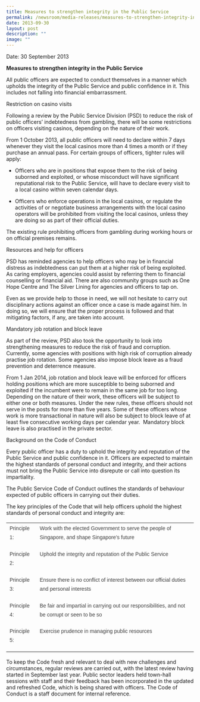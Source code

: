 ```yaml
---
title: Measures to strengthen integrity in the Public Service
permalink: /newsroom/media-releases/measures-to-strengthen-integrity-in-the-public-service/
date: 2013-09-30
layout: post
description: ""
image: ""
---
```

Date: 30 September 2013

**Measures to strengthen integrity in the Public Service**

All public officers are expected to conduct themselves in a manner which upholds the integrity of the Public Service and public confidence in it. This includes not falling into financial embarrassment.

Restriction on casino visits

Following a review by the Public Service Division (PSD) to reduce the risk of public officers’ indebtedness from gambling, there will be some restrictions on officers visiting casinos, depending on the nature of their work.

From 1 October 2013, all public officers will need to declare within 7 days whenever they visit the local casinos more than 4 times a month or if they purchase an annual pass. For certain groups of officers, tighter rules will apply:

*   Officers who are in positions that expose them to the risk of being suborned and exploited, or whose misconduct will have significant reputational risk to the Public Service, will have to declare every visit to a local casino within seven calendar days.

*   Officers who enforce operations in the local casinos, or regulate the activities of or negotiate business arrangements with the local casino operators will be prohibited from visiting the local casinos, unless they are doing so as part of their official duties.

The existing rule prohibiting officers from gambling during working hours or on official premises remains.

Resources and help for officers

PSD has reminded agencies to help officers who may be in financial distress as indebtedness can put them at a higher risk of being exploited. As caring employers, agencies could assist by referring them to financial counselling or financial aid. There are also community groups such as One Hope Centre and The Silver Lining for agencies and officers to tap on.

Even as we provide help to those in need, we will not hesitate to carry out disciplinary actions against an officer once a case is made against him. In doing so, we will ensure that the proper process is followed and that mitigating factors, if any, are taken into account.

Mandatory job rotation and block leave&nbsp;

As part of the review, PSD also took the opportunity to look into strengthening measures to reduce the risk of fraud and corruption. Currently, some agencies with positions with high risk of corruption already practise job rotation. Some agencies also impose block leave as a fraud prevention and deterrence measure.

From 1 Jan 2014, job rotation and block leave will be enforced for officers holding positions which are more susceptible to being suborned and exploited if the incumbent were to remain in the same job for too long. Depending on the nature of their work, these officers will be subject to either one or both measures. Under the new rules, these officers should not serve in the posts for more than five years. Some of these officers whose work is more transactional in nature will also be subject to block leave of at least five consecutive working days per calendar year. &nbsp;Mandatory block leave is also practised in the private sector.

Background on the Code of Conduct

Every public officer has a duty to uphold the integrity and reputation of the Public Service and public confidence in it. Officers are expected to maintain the highest standards of personal conduct and integrity, and their actions must not bring the Public Service into disrepute or call into question its impartiality.

The Public Service Code of Conduct outlines the standards of behaviour expected of public officers in carrying out their duties.

The key principles of the Code that will help officers uphold the highest standards of personal conduct and integrity are:

<table style="font-style: normal; font-variant-caps: normal; font-weight: 400; letter-spacing: normal; orphans: auto; text-align: start; text-transform: none; white-space: normal; widows: auto; word-spacing: 0px; -webkit-text-size-adjust: auto; -webkit-text-stroke-width: 0px; text-decoration: none; box-sizing: border-box; vertical-align: top; caret-color: rgb(63, 63, 63); color: rgb(63, 63, 63); font-family: &quot;DM Sans&quot;, sans-serif; font-size: 18px;"><tbody style="box-sizing: border-box; vertical-align: top;"><tr style="box-sizing: border-box; vertical-align: top;"><td style="box-sizing: border-box; vertical-align: top;"><p style="box-sizing: border-box; vertical-align: top; margin-top: 0px; font-size: 0.875rem; line-height: 1.71429em; margin-bottom: 1em;">Principle 1:</p></td><td style="box-sizing: border-box; vertical-align: top;"><p style="box-sizing: border-box; vertical-align: top; margin-top: 0px; font-size: 0.875rem; line-height: 1.71429em; margin-bottom: 1em;">Work with the elected Government to serve the people of Singapore, and shape Singapore’s future</p></td></tr><tr style="box-sizing: border-box; vertical-align: top;"><td style="box-sizing: border-box; vertical-align: top;"><p style="box-sizing: border-box; vertical-align: top; margin-top: 0px; font-size: 0.875rem; line-height: 1.71429em; margin-bottom: 1em;">Principle 2:</p></td><td style="box-sizing: border-box; vertical-align: top;"><p style="box-sizing: border-box; vertical-align: top; margin-top: 0px; font-size: 0.875rem; line-height: 1.71429em; margin-bottom: 1em;">Uphold the integrity and reputation of the Public Service</p></td></tr><tr style="box-sizing: border-box; vertical-align: top;"><td style="box-sizing: border-box; vertical-align: top;"><p style="box-sizing: border-box; vertical-align: top; margin-top: 0px; font-size: 0.875rem; line-height: 1.71429em; margin-bottom: 1em;">Principle 3:</p></td><td style="box-sizing: border-box; vertical-align: top;"><p style="box-sizing: border-box; vertical-align: top; margin-top: 0px; font-size: 0.875rem; line-height: 1.71429em; margin-bottom: 1em;">Ensure there is no conflict of interest between our official duties and personal interests</p></td></tr><tr style="box-sizing: border-box; vertical-align: top;"><td style="box-sizing: border-box; vertical-align: top;"><p style="box-sizing: border-box; vertical-align: top; margin-top: 0px; font-size: 0.875rem; line-height: 1.71429em; margin-bottom: 1em;">Principle 4:</p></td><td style="box-sizing: border-box; vertical-align: top;"><p style="box-sizing: border-box; vertical-align: top; margin-top: 0px; font-size: 0.875rem; line-height: 1.71429em; margin-bottom: 1em;">Be fair and impartial in carrying out our responsibilities, and not be corrupt or seen to be so</p></td></tr><tr style="box-sizing: border-box; vertical-align: top;"><td style="box-sizing: border-box; vertical-align: top;"><p style="box-sizing: border-box; vertical-align: top; margin-top: 0px; font-size: 0.875rem; line-height: 1.71429em; margin-bottom: 1em;">Principle 5:</p></td><td style="box-sizing: border-box; vertical-align: top;"><p style="box-sizing: border-box; vertical-align: top; margin-top: 0px; font-size: 0.875rem; line-height: 1.71429em; margin-bottom: 1em;">Exercise prudence in managing public resources</p></td></tr></tbody></table>

To keep the Code fresh and relevant to deal with new challenges and circumstances, regular reviews are carried out, with the latest review having started in September last year. Public sector leaders held town-hall sessions with staff and their feedback has been incorporated in the updated and refreshed Code, which is being shared with officers. The Code of Conduct is a staff document for internal reference.